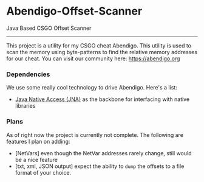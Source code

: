 # Abendigo-Offset-Scanner
Java Based CSGO Offset Scanner

---

This project is a utility for my CSGO cheat Abendigo. This utility is used to scan the memory using byte-patterns to find the relative memory addresses for our cheat.
You can visit our community here: https://abendigo.org

### Dependencies

We use some really cool technology to drive Abendigo. Here's a list:

- [Java Native Access (JNA)](https://github.com/java-native-access/jna) as the backbone for interfacing with native libraries

### Plans

As of right now the project is currently not complete. The following are features I plan on adding:
 - [NetVars] even though the NetVar addresses rarely change, still would be a nice feature
 - [txt, xml, JSON output] expect the ability to `dump` the offsets to a file format of your choice.